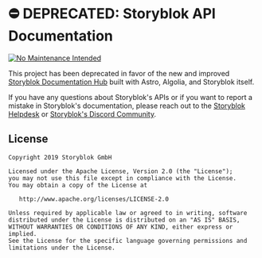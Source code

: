 # ⛔️ DEPRECATED: Storyblok API Documentation

[![No Maintenance Intended](http://unmaintained.tech/badge.svg)](http://unmaintained.tech/)

This project has been deprecated in favor of the new and improved [Storyblok Documentation Hub](https://www.storyblok.com/docs/home/introduction) built with Astro, Algolia, and Storyblok itself.

If you have any questions about Storyblok's APIs or if you want to report a mistake in Storyblok's documentation, please reach out to the [Storyblok Helpdesk](https://storyblok.atlassian.net/servicedesk/customer/portals) or [Storyblok's Discord Community](https://discord.com/invite/jKrbAMz).

## License

```
Copyright 2019 Storyblok GmbH

Licensed under the Apache License, Version 2.0 (the "License");
you may not use this file except in compliance with the License.
You may obtain a copy of the License at

   http://www.apache.org/licenses/LICENSE-2.0

Unless required by applicable law or agreed to in writing, software
distributed under the License is distributed on an "AS IS" BASIS,
WITHOUT WARRANTIES OR CONDITIONS OF ANY KIND, either express or implied.
See the License for the specific language governing permissions and
limitations under the License.
```
